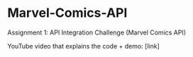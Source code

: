 # Marvel-Comics-API
Assignment 1: API Integration Challenge (Marvel Comics API)

YouTube video that explains the code + demo:
[link]
